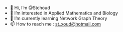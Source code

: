 - 👋 Hi, I’m @Stchoud
- 👀 I’m interested in Applied Mathematics and Biology
- 🌱 I’m currently learning Network Graph Theory
- 📫 How to reach me : st_xoud@hotmail.com

<!---
Stchoud/Stchoud is a ✨ special ✨ repository because its `README.md` (this file) appears on your GitHub profile.
You can click the Preview link to take a look at your changes.
--->
